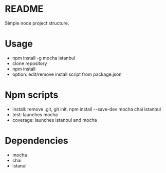 # README #

Simple node project structure.

# Usage

- npm install -g mocha istanbul 
- clone repository
- npm install
- option: edit/remove install script from package.json

# Npm scripts
- install: remove .git, git init, npm install --save-dev mocha chai istanbul
- test: launches mocha
- coverage: launches istanbul and mocha

# Dependencies

- mocha
- chai
- istanul
